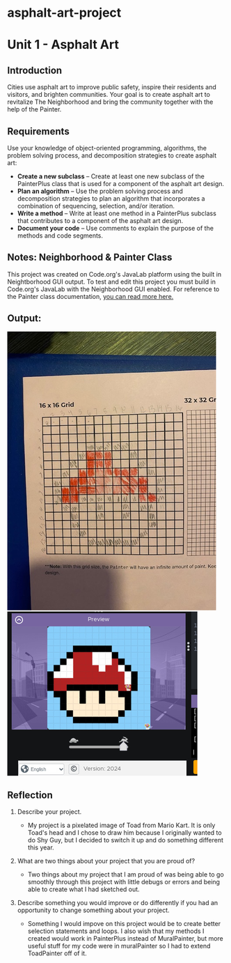 # asphalt-art-project
# Unit 1 - Asphalt Art

## Introduction

Cities use asphalt art to improve public safety, inspire their residents and visitors, and brighten communities. Your goal is to create asphalt art to revitalize The Neighborhood and bring the community together with the help of the Painter.

## Requirements

Use your knowledge of object-oriented programming, algorithms, the problem solving process, and decomposition strategies to create asphalt art:
- **Create a new subclass** – Create at least one new subclass of the PainterPlus class that is used for a component of the asphalt art design.
- **Plan an algorithm** – Use the problem solving process and decomposition strategies to plan an algorithm that incorporates a combination of sequencing, selection, and/or iteration.
- **Write a method** – Write at least one method in a PainterPlus subclass that contributes to a component of the asphalt art design.
- **Document your code** – Use comments to explain the purpose of the methods and code segments.

## Notes: Neighborhood & Painter Class

This project was created on Code.org's JavaLab platform using the built in Neightborhood GUI output. To test and edit this project you must build in Code.org's JavaLab with the Neighborhood GUI enabled. For reference to the Painter class documentation, [you can read more here.](https://studio.code.org/docs/ide/javalab/classes/Painter)

## Output:

![Sketch](image-2.png)
![Final Image](image-1.png)


## Reflection

1. Describe your project.

   - My project is a pixelated image of Toad from Mario Kart. It is only Toad's head and I chose to draw him because I originally wanted to do Shy Guy, but I decided to switch it up and do something different this year. 

2. What are two things about your project that you are proud of?

   - Two things about my project that I am proud of was being able to go smoothly through this project with little debugs or errors and being able to create what I had sketched out. 

3. Describe something you would improve or do differently if you had an opportunity to change something about your project.

   - Something I would impove on this project would be to create better selection statements and loops. I also wish that my methods I created would work in PainterPlus instead of MuralPainter, but more useful stuff for my code were in muralPainter so I had to extend ToadPainter off of it.